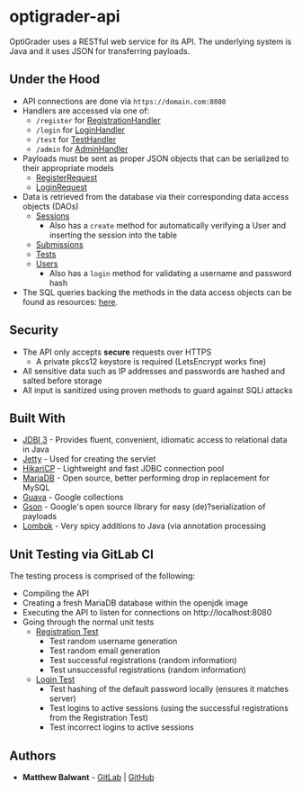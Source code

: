 # optigrader-api

OptiGrader uses a RESTful web service for its API. The underlying system is Java and it uses JSON for transferring
payloads.

## Under the Hood

- API connections are done via `https://domain.com:8080`
- Handlers are accessed via one of:
    - `/register`  for  [RegistrationHandler](src/main/java/dev/mahabal/optigrader/api/handler/RegistrationHandler.java)
    - `/login`  for [LoginHandler](src/main/java/dev/mahabal/optigrader/api/handler/LoginHandler.java)
    - `/test`  for [TestHandler](src/main/java/dev/mahabal/optigrader/api/handler/TestHandler.java)
    - `/admin`  for [AdminHandler](src/main/java/dev/mahabal/optigrader/api/handler/AdminHandler.java)
- Payloads must be sent as proper JSON objects that can be serialized to their appropriate models
    -  [RegisterRequest](src/main/java/dev/mahabal/optigrader/api/gson/RegisterRequest.java)
    -  [LoginRequest](src/main/java/dev/mahabal/optigrader/api/gson/LoginRequest.java)
- Data is retrieved from the database via their corresponding data access objects (DAOs)
    - [Sessions](src/main/java/dev/mahabal/optigrader/api/dao/SessionDao.java)
      - Also has a `create` method for automatically verifying a User and inserting the session into the table
    - [Submissions](src/main/java/dev/mahabal/optigrader/api/dao/SubmissionDao.java)
    - [Tests](src/main/java/dev/mahabal/optigrader/api/dao/TestDao.java)
    - [Users](src/main/java/dev/mahabal/optigrader/api/dao/UserDao.java)
      - Also has a `login` method for validating a username and password hash
- The SQL queries backing the methods in the data access objects can be found as resources: [here](src/main/resources/dev/mahabal/optigrader/api/dao/). 

## Security

- The API only accepts **secure**  requests over HTTPS
  - A private pkcs12 keystore is required (LetsEncrypt works fine)
- All sensitive data such as IP addresses and passwords are hashed and salted before
storage
- All input is sanitized using proven methods to guard against SQLi attacks

## Built With
- [JDBI 3](https://github.com/jdbi/jdbi) - Provides fluent, convenient, idiomatic access to relational data in Java
- [Jetty](https://github.com/eclipse/jetty.project) - Used for creating the servlet
- [HikariCP](https://github.com/brettwooldridge/HikariCP) - Lightweight and fast JDBC connection pool
- [MariaDB](https://mariadb.org) - Open source, better performing drop in replacement for MySQL
- [Guava](https://github.com/google/guava) - Google collections
- [Gson](https://github.com/google/gson) - Google's open source library for easy (de)?serialization of payloads
- [Lombok](https://github.com/rzwitserloot/lombok) - Very spicy additions to Java (via annotation processing

## Unit Testing via GitLab CI

The testing process is comprised of the following:

- Compiling the API
- Creating a fresh MariaDB database within the openjdk image
- Executing the API to listen for connections on http://localhost:8080
- Going through the normal unit tests
  - [Registration Test](src/test/java/RegistrationTest.java)
    - Test random username generation
    - Test random email generation
    - Test successful registrations (random information)
    - Test unsuccessful registrations (random information)
  - [Login Test](src/test/java/LoginTest.java)
    - Test hashing of the default password locally (ensures it matches server)
    - Test logins to active sessions (using the successful registrations from the Registration Test)
    - Test incorrect logins to active sessions

## Authors 

- **Matthew Balwant** - [GitLab](https://mahabal.dev/explore/projects) | [GitHub](https://github.com/rsbmatt)